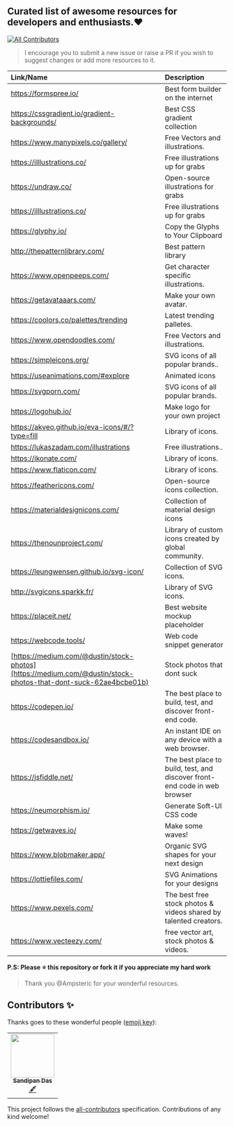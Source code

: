 ## Curated list of awesome resources for developers and enthusiasts.❤
<!-- ALL-CONTRIBUTORS-BADGE:START - Do not remove or modify this section -->
[![All Contributors](https://img.shields.io/badge/all_contributors-1-orange.svg?style=flat-square)](#contributors-)
<!-- ALL-CONTRIBUTORS-BADGE:END -->

> I encourage you to submit a new issue or raise a PR if you wish to suggest changes or add more resources to it.


| Link/Name                                      | Description                           |
|:----------------------------------------------|:-------------------------------------|
| https://formspree.io/                          | Best form builder on the internet     |
| https://cssgradient.io/gradient-backgrounds/   | Best CSS gradient collection          |
| https://www.manypixels.co/gallery/             | Free Vectors and illustrations.       |
| https://illlustrations.co/                     | Free illustrations up for grabs       |
| https://undraw.co/                             | Open-source illustrations for grabs   |
| https://illlustrations.co/                     | Free illustrations up for grabs       |
| https://glyphy.io/                             | Copy the Glyphs to Your Clipboard     |
| http://thepatternlibrary.com/                  | Best pattern library                  |
| https://www.openpeeps.com/                     | Get character specific illustrations. |
| https://getavataaars.com/                      | Make your own avatar.                 |
| https://coolors.co/palettes/trending           | Latest trending palletes.             |
| https://www.opendoodles.com/                   | Free Vectors and illustrations.       |
| https://simpleicons.org/                       | SVG icons of all popular brands..     |
| https://useanimations.com/#explore             | Animated icons                        |
| https://svgporn.com/                           | SVG icons of all popular brands.      |
| https://logohub.io/                            | Make logo for your own project        |
| https://akveo.github.io/eva-icons/#/?type=fill | Library of icons.                     |
| https://lukaszadam.com/illustrations           | Free illustrations..                  |
| https://ikonate.com/                           | Library of icons.                     |
| https://www.flaticon.com/                      | Library of icons.                     |
| https://feathericons.com/                      | Open-source icons collection.         |
| https://materialdesignicons.com/               | Collection of material design icons   |
| https://thenounproject.com/                    | Library of custom icons created by global community. |
| https://leungwensen.github.io/svg-icon/        | Collection of SVG icons.              |
| http://svgicons.sparkk.fr/                     | Library of SVG icons.                 |
| https://placeit.net/   | Best website mockup placeholder |
| https://webcode.tools/   | Web code snippet generator |
| [https://medium.com/@dustin/stock-photos](https://medium.com/@dustin/stock-photos-that-dont-suck-62ae4bcbe01b) | Stock photos that dont suck |
| https://codepen.io/ | The best place to build, test, and discover front-end code.|
| https://codesandbox.io/ | An instant IDE on any device with a web browser. |
| https://jsfiddle.net/ | The best place to build, test, and discover front-end code in web browser |
| https://neumorphism.io/ | Generate Soft-UI CSS code 
| https://getwaves.io/ | Make some waves!|
| https://www.blobmaker.app/ | Organic SVG shapes for your next design |
| https://lottiefiles.com/ | SVG Animations for your designs |
|https://www.pexels.com/| The best free stock photos & videos shared by talented creators.|
|https://www.vecteezy.com/ | free vector art, stock photos & videos. |


**P.S: Please ⭐ this repository or fork it if you appreciate my hard work**

> Thank you @Ampsteric for your wonderful resources.

## Contributors ✨

Thanks goes to these wonderful people ([emoji key](https://allcontributors.org/docs/en/emoji-key)):

<!-- ALL-CONTRIBUTORS-LIST:START - Do not remove or modify this section -->
<!-- prettier-ignore-start -->
<!-- markdownlint-disable -->
<table>
  <tr>
    <td align="center"><a href="https://sandipan-2224.web.app/"><img src="https://avatars3.githubusercontent.com/u/61842142?v=4" width="100px;" alt=""/><br /><sub><b>Sandipan Das</b></sub></a><br /><a href="#content-sandip2224" title="Content">🖋</a></td>
  </tr>
</table>

<!-- markdownlint-enable -->
<!-- prettier-ignore-end -->
<!-- ALL-CONTRIBUTORS-LIST:END -->

This project follows the [all-contributors](https://github.com/all-contributors/all-contributors) specification. Contributions of any kind welcome!